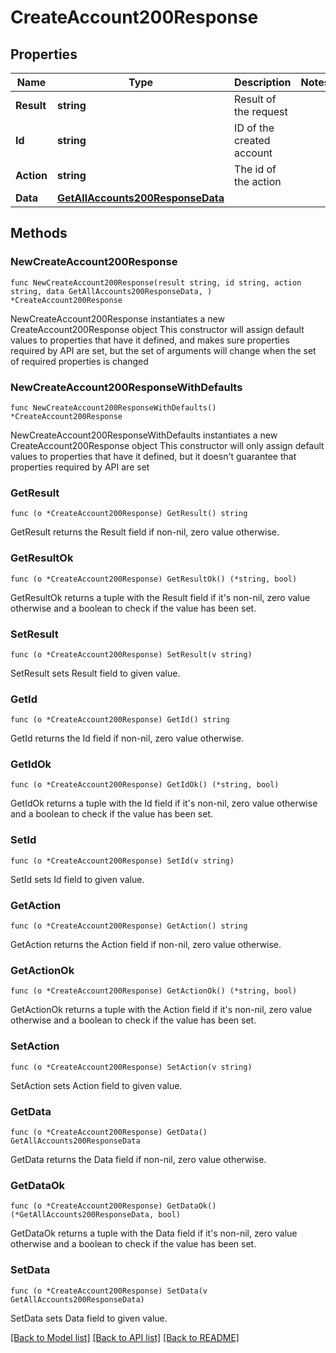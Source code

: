# CreateAccount200Response

## Properties

Name | Type | Description | Notes
------------ | ------------- | ------------- | -------------
**Result** | **string** | Result of the request | 
**Id** | **string** | ID of the created account | 
**Action** | **string** | The id of the action | 
**Data** | [**GetAllAccounts200ResponseData**](GetAllAccounts200ResponseData.md) |  | 

## Methods

### NewCreateAccount200Response

`func NewCreateAccount200Response(result string, id string, action string, data GetAllAccounts200ResponseData, ) *CreateAccount200Response`

NewCreateAccount200Response instantiates a new CreateAccount200Response object
This constructor will assign default values to properties that have it defined,
and makes sure properties required by API are set, but the set of arguments
will change when the set of required properties is changed

### NewCreateAccount200ResponseWithDefaults

`func NewCreateAccount200ResponseWithDefaults() *CreateAccount200Response`

NewCreateAccount200ResponseWithDefaults instantiates a new CreateAccount200Response object
This constructor will only assign default values to properties that have it defined,
but it doesn't guarantee that properties required by API are set

### GetResult

`func (o *CreateAccount200Response) GetResult() string`

GetResult returns the Result field if non-nil, zero value otherwise.

### GetResultOk

`func (o *CreateAccount200Response) GetResultOk() (*string, bool)`

GetResultOk returns a tuple with the Result field if it's non-nil, zero value otherwise
and a boolean to check if the value has been set.

### SetResult

`func (o *CreateAccount200Response) SetResult(v string)`

SetResult sets Result field to given value.


### GetId

`func (o *CreateAccount200Response) GetId() string`

GetId returns the Id field if non-nil, zero value otherwise.

### GetIdOk

`func (o *CreateAccount200Response) GetIdOk() (*string, bool)`

GetIdOk returns a tuple with the Id field if it's non-nil, zero value otherwise
and a boolean to check if the value has been set.

### SetId

`func (o *CreateAccount200Response) SetId(v string)`

SetId sets Id field to given value.


### GetAction

`func (o *CreateAccount200Response) GetAction() string`

GetAction returns the Action field if non-nil, zero value otherwise.

### GetActionOk

`func (o *CreateAccount200Response) GetActionOk() (*string, bool)`

GetActionOk returns a tuple with the Action field if it's non-nil, zero value otherwise
and a boolean to check if the value has been set.

### SetAction

`func (o *CreateAccount200Response) SetAction(v string)`

SetAction sets Action field to given value.


### GetData

`func (o *CreateAccount200Response) GetData() GetAllAccounts200ResponseData`

GetData returns the Data field if non-nil, zero value otherwise.

### GetDataOk

`func (o *CreateAccount200Response) GetDataOk() (*GetAllAccounts200ResponseData, bool)`

GetDataOk returns a tuple with the Data field if it's non-nil, zero value otherwise
and a boolean to check if the value has been set.

### SetData

`func (o *CreateAccount200Response) SetData(v GetAllAccounts200ResponseData)`

SetData sets Data field to given value.



[[Back to Model list]](../README.md#documentation-for-models) [[Back to API list]](../README.md#documentation-for-api-endpoints) [[Back to README]](../README.md)


